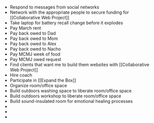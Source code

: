 - Respond to messages from social networks
- Network with the appropriate people to secure funding for [[Collaborative Web Project]]
- Take laptop for battery recall change before it explodes
- Pay March rent
- Pay back owed to Dad
- Pay back owed to Mom
- Pay back owed to Alex
- Pay back owed to Nacho
- Pay MCMJ week of food
- Pay MCMJ owed request
- Find clients that want me to build them websites with [[Collaborative Web Project]]
- Hire coach
- Participate in [[Expand the Box]]
- Organize room/office space
- Build outdoors washing space to liberate room/office space
- Build outdoors workshop to liberate room/office space
- Build sound-insulated room for emotional healing processes
-
-
-